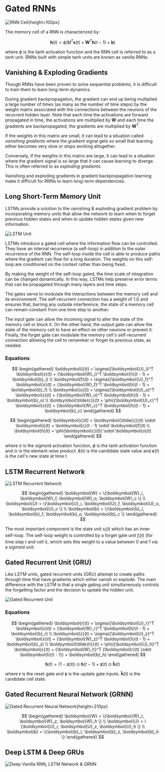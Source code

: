 # Gated RNNs

![RNN Cell](img/RNN%20Cell.png){height=100px}

The memory cell of a RNN is characterized by:

$$
\boldsymbol{h}(t) = \phi(\boldsymbol{U}^T \boldsymbol{x}(t) + \boldsymbol{W}^T \boldsymbol{h}(t - 1) + \boldsymbol{b})
$$

where $\phi$ is the tanh activation function and the RNN cell is referred to as a tanh unit. RNNs built with simple tanh units are known as vanilla RNNs.

## Vanishing & Exploding Gradients

Though RNNs have been proven to solve sequential problems, it is difficult to train them to learn long-term dynamics.

During gradient backpropagation, the gradient can end up being multiplied a large number of times (as many as the number of time steps) by the weight matrix associated with the connections between the neurons of the recurrent hidden layer. Note that each time the activations are forward propagated in time, the activations are multiplied by $\boldsymbol{W}$ and each time the gradients are backpropagated, the gradients are multiplied by $\boldsymbol{W}^T$.

If the weights in this matrix are small, it can lead to a situation called *vanishing gradients* where the gradient signal gets so small that learning either becomes very slow or stops working altogether.

Conversely, if the weights in this matrix are large, it can lead to a situation where the gradient signal is so large that it can cause learning to diverge. This is often referred to as *exploding gradients*.

Vanishing and exploding gradients in gradient backpropagation learning make it difficult for RNNs to learn long-term dependencies.

## Long Short-Term Memory Unit

LSTMs provide a solution to the vanishing & exploding gradient problem by incorporating memory units that allow the network to learn when to forget previous hidden states and when to update hidden states given new information.

![LSTM Unit](img/LSTM%20Unit.png)

LSTMs introduce a gated cell where the information flow can be controlled. They have an internal recurrence (a self-loop) in addition to the outer recurrence of the RNN. The self-loop inside the cell is able to produce paths where the gradient can flow for a long duration. The weights on this self-loop are conditioned on the context rather than being fixed.

By making the weight of the self-loop gated, the time scale of integration can be changed dynamically. In this way, LSTMs help preserve error terms that can be propagated through many layers and time steps.

The gates serve to modulate the interactions between the memory cell and its environment. The self-recurrent connection has a weight of 1.0 and ensures that, barring any outside interference, the state of a memory cell can remain constant from one time step to another.

The input gate can allow the incoming signal to alter the state of the memory cell or block it. On the other hand, the output gate can allow the state of the memory cell to have an effect on other neurons or prevent it. Finally, the forget gate can modulate the memory cell's self-recurrent connection allowing the cell to remember or forget its previous state, as needed.

### Equations

$$
\begin{gathered}
\boldsymbol{i}(t) = \sigma({\boldsymbol{U}_i}^T \boldsymbol{x}(t) + {\boldsymbol{W}_i}^T \boldsymbol{h}(t - 1) + \boldsymbol{b}_i) \\
\boldsymbol{f}(t) = \sigma({\boldsymbol{U}_f}^T \boldsymbol{x}(t) + {\boldsymbol{W}_f}^T \boldsymbol{h}(t - 1) + \boldsymbol{b}_f) \\
\boldsymbol{o}(t) = \sigma({\boldsymbol{U}_o}^T \boldsymbol{x}(t) + {\boldsymbol{W}_o}^T \boldsymbol{h}(t - 1) + \boldsymbol{b}_o) \\
\boldsymbol{\tilde{c}}(t) = \phi({\boldsymbol{U}_c}^T \boldsymbol{x}(t) + {\boldsymbol{W}_c}^T \boldsymbol{h}(t - 1) + \boldsymbol{b}_c)
\end{gathered}
$$

$$
\begin{gathered}
\boldsymbol{c}(t) = \boldsymbol{\tilde{c}}(t) \odot \boldsymbol{i}(t) + \boldsymbol{c}(t - 1) \odot \boldsymbol{f}(t) \\
\boldsymbol{h}(t) = \phi(\boldsymbol{c}(t)) \odot \boldsymbol{o}(t)
\end{gathered}
$$

where $\sigma$ is the sigmoid activation function, $\phi$ is the tanh activation function and $\odot$ is the element-wise product. $\boldsymbol{\tilde{c}}(t)$ is the candidate state value and $\boldsymbol{c}(t)$ is the cell's new state at time $t$.

## LSTM Recurrent Network

![LSTM Recurrent Network](img/LSTM%20Recurrent%20Network.png)

$$
\begin{gathered}
\boldsymbol{W} = \{\boldsymbol{W}_i, \boldsymbol{W}_f, \boldsymbol{W}_o, \boldsymbol{W}_c \} \\
\boldsymbol{U} = \{\boldsymbol{U}_i, \boldsymbol{U}_f, \boldsymbol{U}_o, \boldsymbol{U}_c \} \\
\boldsymbol{b} = \{\boldsymbol{b}_i, \boldsymbol{b}_f, \boldsymbol{b}_o, \boldsymbol{b}_c \}
\end{gathered}
$$

The most important component is the state unit $s_i(t)$ which has an inner self-loop. The self-loop weight is controlled by a forget gate unit $f_i(t)$ (for time step $t$ and cell $i$), which sets this weight to a value between 0 and 1 via a sigmoid unit.

## Gated Recurrent Unit (GRU)

Like LSTM units, gated recurrent units (GRU) attempt to create paths through time that have gradients which either vanish or explode. The main difference with the LSTM is that a single gating unit simultaneously controls the forgetting factor and the decision to update the hidden unit.

![Gated Recurrent Unit](img/GRU.png)

### Equations

$$
\begin{gathered}
\boldsymbol{r}(t) = \sigma({\boldsymbol{U}_r}^T \boldsymbol{x}(t) + {\boldsymbol{W}_r}^T \boldsymbol{h}(t - 1) + \boldsymbol{b}_r) \\
\boldsymbol{z}(t) = \sigma({\boldsymbol{U}_z}^T \boldsymbol{x}(t) + {\boldsymbol{W}_z}^T \boldsymbol{h}(t - 1) + \boldsymbol{b}_z) \\
\boldsymbol{\tilde{h}}(t) = \phi({\boldsymbol{U}_h}^T \boldsymbol{x}(t) + {\boldsymbol{W}_h}^T (\boldsymbol{r}(t) \odot \boldsymbol{h}(t - 1)) + \boldsymbol{b}_h)
\end{gathered}
$$

$$
\boldsymbol{h}(t) = (1 - \boldsymbol{z}(t)) \odot \boldsymbol{h}(t - 1) + \boldsymbol{z}(t) \odot \boldsymbol{\tilde{h}}(t)
$$

where $\boldsymbol{r}$ is the reset gate and $\boldsymbol{z}$ is the update gate inputs. $\boldsymbol{\tilde{h}}(t)$ is the candidate cell state.

## Gated Recurrent Neural Network (GRNN)

![Gated Recurrent Neural Network](img/GRNN.png){height=210px}

$$
\begin{gathered}
\boldsymbol{W} = \{\boldsymbol{W}_r, \boldsymbol{W}_z, \boldsymbol{W}_h \} \\
\boldsymbol{U} = \{\boldsymbol{U}_r, \boldsymbol{U}_z, \boldsymbol{U}_h \} \\
\boldsymbol{b} = \{\boldsymbol{b}_r, \boldsymbol{b}_z, \boldsymbol{b}_h \}
\end{gathered}
$$

## Deep LSTM & Deep GRUs

![Deep Vanilla RNN, LSTM Network & GRNN](img/Deep%20GRNN.png)
